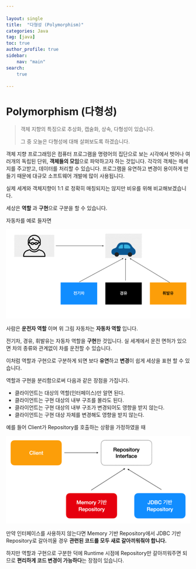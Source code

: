 ```yaml
---

layout: single
title:  "다형성 (Polymorphism)"
categories: Java
tag: [java]
toc: true
author_profile: true   
sidebar:
    nav: "main"
search: 
    true

---
```


# Polymorphism (다형성)

>  객체 지향의 특징으로 추상화, 캡술화, 상속, 다형성이 있습니다.
>
> 그 중 오늘은 다형성에 대해 살펴보도록 하겠습니다. 

객체 지향 프로그래밍은 컴퓨터 프로그램을 명령어의 집단으로 보는 시각에서 벗어나 여러개의 독립된 단위, **객체들의 모임**으로 파악하고자 하는 것입니다. 각각의 객체는 메세지를 주고받고, 데이터를 처리할 수 있습니다. 프로그램을 유연하고 변경이 용이하게 만들기 때문에 대규모 소프트웨어 개발에 많이 사용됩니다.

실제 세계와 객체지향이 1:1 로 정확히 매칭되지는 않지만 비유를 위해 비교해보겠습니다.

세상은 **역할** 과 **구현**으로 구분을 할 수 있습니다. 

자동차를 예로 들자면 

![image-20230223152138230](../images/2023-02-23-Polymorphism/image-20230223152138230.png)

사람은 **운전자 역할** 이며 위 그림 자동차는 **자동차 역할** 입니다.

전기차, 경유, 휘발유는 자동차 역할을 **구현**한 것입니다. 실 세계에서 운전 면허가 있으면 차의 종류와 관계없이 차를 운전할 수 있습니다. 

이처럼 역할과 구현으로 구분하게 되면 보다 **유연**하고 **변경**이 쉽게 세상을 표현 할 수 있습니다. 

역할과 구현을 분리함으로써 다음과 같은 장점을 가집니다.

* 클라이언트는 대상의 역할(인터페이스)만 알면 된다.
* 클라이언트는 구현 대상의 내부 구조를 몰라도 된다.
* 클라이언트는 구현 대상의 내부 구조가 변경되어도 영향을 받지 않는다.
* 클라이언트는 구현 대상 자체를 변경해도 영향을 받지 않는다.



예를 들어 Client가 Repository를 호출하는 상황을 가정하였을 때 

![image-20230223153619900](../images/2023-02-23-Polymorphism/image-20230223153619900.png)

만약 인터페이스를 사용하지 않는다면 Memory 기반 Repository에서 JDBC 기반 Repository로 갈아끼울 경우 **관련된 코드를 모두 새로 갈아끼워줘야 합니다.** 

하지만 역할과 구현으로 구분한 덕에 Runtime 시점에 Repository만 갈아끼워주면 되므로 **편리하게 코드 변경이 가능하다**는 장점이 있습니다.

